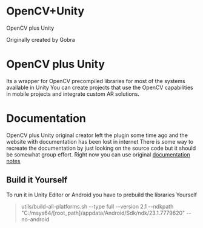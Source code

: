 # OpenCV+Unity
OpenCV plus Unity

Originally created by Gobra

# OpenCV plus Unity
Its a wrapper for OpenCV precompiled libraries for most of the systems available in Unity
You can create projects that use the OpenCV capabilities in mobile projects and integrate custom AR solutions.

# Documentation 
OpenCV plus Unity original creator left the plugin some time ago and the website with documentation has been lost in internet
There is some way to recreate the documentation by just looking on the source code but it should be somewhat group effort.
Right now you can use original [documentation notes](https://github.com/CollegiumXR/OpenCV-plus-Unity/blob/master/source/unity/documentation/OfficialDocumentation.md)

## Build it Yourself
To run it in Unity Editor or Android you have to prebuild the libraries Yourself


> utils/build-all-platforms.sh --type full --version 2.1 --ndkpath "C:/msys64/[root_path]/appdata/Android/Sdk/ndk/23.1.7779620" --no-android



